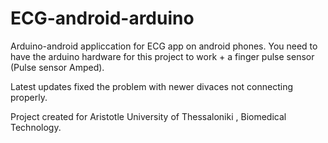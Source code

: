 # ECG-android-arduino
Arduino-android appliccation for ECG app on android phones.
You need to have the arduino hardware for this project to work + a finger pulse sensor (Pulse sensor Amped).

Latest updates fixed the problem with newer divaces not connecting properly.


Project created for Aristotle University of Thessaloniki , Biomedical Technology.

